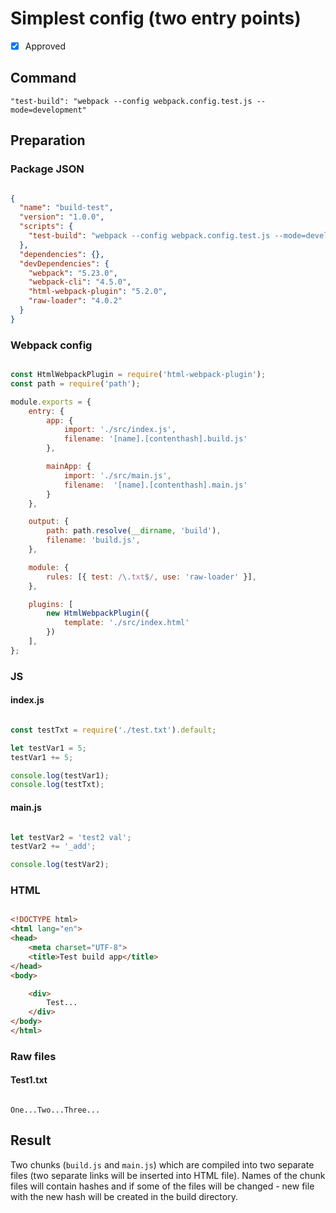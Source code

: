 # Simplest config (two entry points)

- [X] Approved

## Command

`"test-build": "webpack --config webpack.config.test.js --mode=development"`

## Preparation

### Package JSON

```json

{
  "name": "build-test",
  "version": "1.0.0",
  "scripts": {
    "test-build": "webpack --config webpack.config.test.js --mode=development"
  },
  "dependencies": {},
  "devDependencies": {
    "webpack": "5.23.0",
    "webpack-cli": "4.5.0",
    "html-webpack-plugin": "5.2.0",
    "raw-loader": "4.0.2"
  }
}

```

### Webpack config

```javascript

const HtmlWebpackPlugin = require('html-webpack-plugin');
const path = require('path');

module.exports = {
    entry: {
        app: {
            import: './src/index.js',
            filename: '[name].[contenthash].build.js'
        },

        mainApp: {
            import: './src/main.js',
            filename:  '[name].[contenthash].main.js'
        }
    },

    output: {
        path: path.resolve(__dirname, 'build'),
        filename: 'build.js',
    },

    module: {
        rules: [{ test: /\.txt$/, use: 'raw-loader' }],
    },

    plugins: [
        new HtmlWebpackPlugin({
            template: './src/index.html'
        })
    ],
};

```

### JS

#### index.js

```javascript

const testTxt = require('./test.txt').default;

let testVar1 = 5;
testVar1 += 5;

console.log(testVar1);
console.log(testTxt);

````

#### main.js

```javascript

let testVar2 = 'test2 val';
testVar2 += '_add';

console.log(testVar2);

```

### HTML

```html

<!DOCTYPE html>
<html lang="en">
<head>
    <meta charset="UTF-8">
    <title>Test build app</title>
</head>
<body>

    <div>
        Test...
    </div>
</body>
</html>

```

### Raw files

#### Test1.txt

```text

One...Two...Three...

```

## Result

Two chunks (`build.js` and `main.js`) which are compiled into two separate files (two separate links will be inserted into HTML file). Names of the chunk files will contain hashes and if some 
of the files will be changed - new file with the new hash will be created in the build directory.
